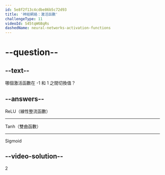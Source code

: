 ```yaml
---
id: 5e8f2f13c4cdbe86b5c72d93
title: '神經網絡：激活函數'
challengeType: 11
videoId: S45tqW6BqRs
dashedName: neural-networks-activation-functions
---
```


# --question--

## --text--

哪個激活函數在 -1 和 1 之間切換值？

## --answers--

ReLU（線性整流函數）

---

Tanh（雙曲函數）

---

Sigmoid

## --video-solution--

2

